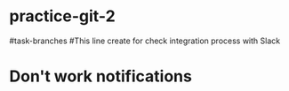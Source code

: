 # practice-git-2
#task-branches
#This line create for check integration process with Slack
# Don't work notifications
